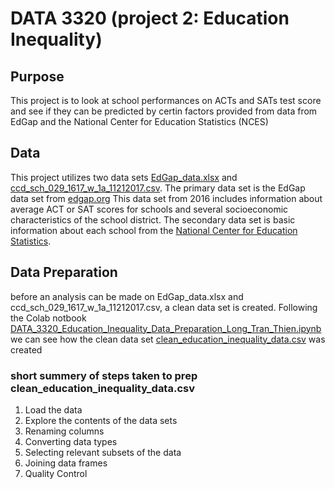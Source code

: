 # DATA 3320 (project 2: Education Inequality)

## Purpose
This project is to look at school performances on ACTs and SATs test score and see if they can be predicted by certin factors provided from data from EdGap and the National Center for Education Statistics (NCES)

## Data
This project utilizes two data sets [EdGap_data.xlsx](https://github.com/longhtt/Education/blob/main/EdGap_data.xlsx) and [ccd_sch_029_1617_w_1a_11212017.csv](https://www.dropbox.com/s/lkl5nvcdmwyoban/ccd_sch_029_1617_w_1a_11212017.csv?dl=0). The primary data set is the EdGap data set from [edgap.org](https://www.edgap.org/#5/37.892/-96.987) This data set from 2016 includes information about average ACT or SAT scores for schools and several socioeconomic characteristics of the school district. The secondary data set is basic information about each school from the [National Center for Education Statistics](https://nces.ed.gov/ccd/pubschuniv.asp). <br/>

## Data Preparation
before an analysis can be made on EdGap_data.xlsx and ccd_sch_029_1617_w_1a_11212017.csv, a clean data set is created. Following the Colab notbook [DATA_3320_Education_Inequality_Data_Preparation_Long_Tran_Thien.ipynb](https://github.com/longhtt/Education/blob/main/DATA_3320_Education_Inequality_Data_Preparation_Long_Tran_Thien.ipynb) we can see how the clean data set [clean_education_inequality_data.csv](https://github.com/longhtt/Education/blob/main/clean_education_inequality_data.csv) was created<br/>
### short summery of steps taken to prep clean_education_inequality_data.csv
1. Load the data
2. Explore the contents of the data sets
3. Renaming columns
4. Converting data types
5. Selecting relevant subsets of the data
6. Joining data frames
7. Quality Control
